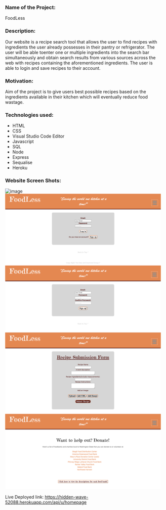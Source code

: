 ### Name of the Project: ###
FoodLess


### Description: ###
Our website is a recipe search tool that allows the user to find recipes with ingredients the user already possesses in their pantry or refrigerator. The user will be able toenter one or multiple ingredients into the search bar simultaneously and obtain search results from various sources across the web with recipes containing the aforementioned ingredients. The user is able to login and save recipes to their account. 



### Motivation: ###
Aim of the project is to give users best possible recipes based on the ingredients available in their kitchen which will eventually reduce food wastage.



### Technologies used: ###
   * HTML
   * CSS
   * Visual Studio Code Editor
   * Javascript
   * SQL
   * Node
   * Express
   * Sequalise
   * Heroku


### Website Screen Shots: ###
![image](screenshots/screenshot-1.png)
![image](screenshots/screenshot-2.png)
![image](screenshots/screenshot-3.png)
![image](screenshots/screenshot-4.png)
![image](screenshots/screenshot-5.png)

Live Deployed link:
https://hidden-wave-52088.herokuapp.com/api/u/homepage

